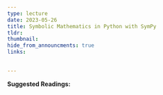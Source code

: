 ```yaml
---
type: lecture
date: 2023-05-26
title: Symbolic Mathematics in Python with SymPy
tldr: 
thumbnail: 
hide_from_announcments: true
links: 

      
---
```

**Suggested Readings:**


